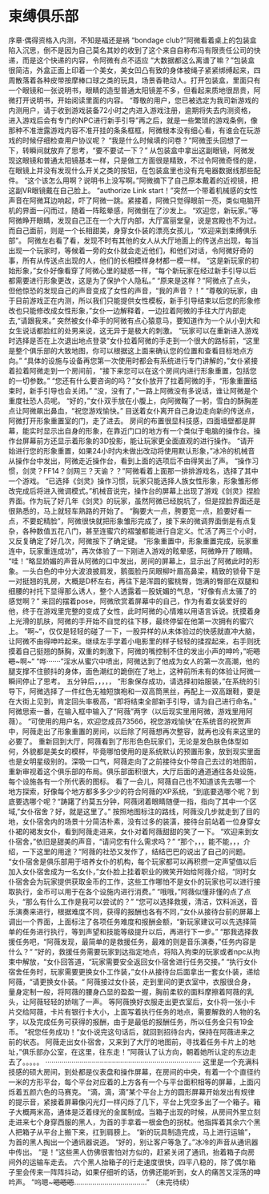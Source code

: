 # 束缚俱乐部

序章·偶得资格入内测，不知是福还是祸
“bondage club?”阿微看着桌上的包装盒陷入沉思，倒不是因为自己莫名其妙的收到了这个来自自称布冯有限责任公司的快递，而是这个快递的内容，令阿微有点不适应
“大数据都这么离谱了嘛？”包装盒很简洁，外盒正面上印着一个美女，美女凹凸有致的身体被绳子紧紧绑缚起来，四周散落着各种皮带按摩棒口球之类的玩具，场景香艳动人。打开包装盒，里面只有一个眼镜和一张说明书，眼睛的造型普通太阳镜差不多，但看起来质地很昂贵，阿微打开说明书，开始阅读里面的内容。
“尊敬的用户，您已被选定为我司新游戏的内测用户，请于收到游戏装备72小时之内进入游戏注册，逾期将失去内测资格，进入游戏后会有专门的NPC进行新手引导”再之后，就是一些繁琐的游戏条例，像那种不准泄露游戏内容不准开挂的条条框框，阿微根本没有细心看，有谁会在玩游戏的时候仔细检查用户协议呢？
“我是什么时候填的问卷？”阿微歪头回想了一下，转瞬间就放弃了思考，“要不要试一下？”
从包装盒中拿出这副眼镜，阿微发现这眼镜和普通太阳镜基本一样，只是做工方面很是精致，不过令阿微奇怪的是，在眼镜上并没有发现什么开关之类的按钮，在包装盒里也没有充电器数据线那些配件。
“这个该怎么用啊？说明书上没写啊。”阿微摘下了自己原本戴着的近视镜，把这副VR眼镜戴在自己脸上。
“authorize Link start！”突然一个带着机械感的女性声音在阿微耳边响起，吓了阿微一跳。紧接着，阿微只觉得眼前一亮，类似电脑开机的界面一闪而过，随着一阵眩晕感，阿微倒在了沙发上。
“欢迎您，新玩家。”等阿微睁开眼睛，发现自己正在一个大厅内部，大厅富丽堂皇，说是宫殿也不为过。而自己面前，则是一个长相甜美，身穿女仆装的漂亮女孩儿，“欢迎来到束缚俱乐部”。
阿微左右看了看，发现不时有其他的女人从大厅地面上的传送点出现，每当出现一个玩家时，等候着一旁的女仆就会走近他们，和他们对话，令阿微好奇的事，所有从传送点出现的人，他们的长相模样身材都一模一样。
“这是新玩家的初始形象，”女仆好像看穿了阿微心里的疑惑一样，“每个新玩家在经过新手引导以后都需要进行形象更改，这是为了保护个人隐私。”
“原来是这样？”阿微点了点头，但他惊恐的发现自己的声音变成了女性的声音，“我的声音？！”
“尊敬的玩家，由于目前游戏正在内测，所以我们只能提供女性模板，新手引导结束以后您的形象修改也只能修改成女性形象，”女仆一边解释着，一边拉着阿微的手往大厅内部走去,“请跟我来。”
突然被女仆牵手的阿微有点心猿意马，要知道作为一个从小到大和女生说话都脸红的处男来说，这无异于是极大的刺激。
“玩家可以在重新进入游戏时选择是否在上次退出地点登录”女仆拉着阿微的手走到一个很大的路标前，“这里是整个俱乐部的大致地图，你可以根据这上面来确认您的位置和查看目标地点方向。”
“具体的设施与设备再您第一次使用时都会有系统进行专门讲解的，”女仆紧接着拉着阿微走到一个房间前，“接下来您可以在这个房间内进行形象重置，包括您的一切参数。”
“您还有什么要咨询的吗？”女仆放开了拉着阿微的手，“形象重置结束时，新手引导也会关闭。”
“没，没有了，”一路上阿微没有多说话，谁让阿微是个重度社恐人员呢。
“好的，”女仆双手放在小腹上，向阿微鞠了一躬，雪白的酥胸差点让阿微飙出鼻血，“祝您游戏愉快。”
目送着女仆离开自己身边走向新的传送点，阿微打开形象重置室的门，走了进去。
房间的布置很显科技感，四面墙壁都是屏幕，能实时显示出自身的形象，在靠近门口的地方有一个类似于电脑的操作台。操作台屏幕前方还显示着形象的3D投影，能让玩家更全面直观的进行操作。
“请开始进行您的形象重置，如果24小时内未做出改动将使用默认形象，”冰冷的机械音从操作台中发出，阿微走近操作台，看到上面的选项后不由得笑出了声。
“操作习惯，剑灵？FF14？剑网三？天谕？？”阿微看着上面那一排排游戏名，选择了其中一个游戏。
“已选择《剑灵》操作习惯，玩家只能选择人族女性形象，形象雏形修改完成后将进入微调模式。”机械音说完，操作台的屏幕上出现了游戏《剑灵》捏脸界面。作为玩了好几年《剑灵》的玩家，虽然阿微已经脱坑了，但是捏脸界面还是很熟悉的，马上就轻车熟路的开始了。
“胸要大一点，胯要宽一点，脸要好看一点，不要蛇精脸”，阿微很快就把形象雏形完成了，接下来的微调界面倒是有点复杂，各种数值五花八门，甚至连蜜穴的褶皱都能进行自定义。忙活了两三个小时，又反复确定了好几次，阿微按下了确定键。
“形象重置中，形象重置完成，玩家重连中，玩家重连成功”，再次体验了一下刚进入游戏的眩晕感，阿微睁开了眼睛。
“哇！”略显娇媚的声音从阿微的口中发出，房间的屏幕上，显示出了阿微此时的形象。一头白色的中分大波浪披肩发，鹅蛋脸丹凤眼柳叶眉高鼻梁，精致的锁骨下是一对挺翘的乳房，大概是D杯左右，再往下是浑圆的蜜桃臀，饱满的臀部在双腿和细腰的衬托下显得那么诱人，整个人透露着一股妩媚的气息，“好像有点太骚了的感觉啊？”
来回的摆着pose，阿微欣赏着屏幕中的自己，作为有着女装爱好的他，终于在游戏里完整的变成了女性，此时阿微的心情难以用语言诉说。抚摸着身上光滑的肌肤，阿微的手开始不自觉的往下移，最终停留在他第一次拥有的蜜穴上。
”啊~“，仅仅是轻轻的碰了一下，一股异样的从未体验过的快感就直冲大脑，让阿微不由得呻吟起来。继续左手学着小电影里的样子轻轻的揉捏起来，右手则抚摸着自己挺翘的酥胸，双重的刺激下，阿微的嘴控制不住的发出小声的呻吟，”呃~~嗯嗯~~~啊~“
“哗·······”淫水从蜜穴中喷出，阿微达到了他成为女人的第一次高潮，他的腿支撑不住颤抖的身体，面色潮红的跪倒在了地上，这种前所未有的体验让阿微一瞬间停止了思考。
五分钟后，，，，，
“形象保存成功，请选择初始服装，”在系统的引导下，阿微选择了一件红色无袖短旗袍和一双高筒黑丝，再配上一双高跟鞋，要是在大街上见到，肯定回头率极高，“即将结束全部新手引导，请为自己进行命名。”
阿微思索一番，在输入框中输入了“阿薇”两字（以后现实里用阿微，游戏里用阿薇）。
“可使用的用户名，欢迎您成员73566，祝您游戏愉快”在系统音的祝贺声中，阿薇走出了形象重置的房间，以后除了阿薇想再次整容，就再也没有来这里的必要了。
重新回到大厅，阿薇看到了形形色色玩家们，无论是发色肤色体型如何，外貌都是美女的模样，毕竟哪怕使用的是系统默认的预置形象，放到现实里面也是女明星级别的。深吸一口气，阿薇走向了之前接待女仆带自己去过的地图前，重新审视着这个俱乐部的布局。俱乐部面积很大，大厅后面的通道通往各处设施，每个设施各有一个所代表的图标。
看了一会儿，阿薇自己也不知道该先去哪一个地方探索，好像每个地方都多多少少的符合阿薇的XP系统，“到底要选哪个呢？到底要选哪个呢？“踌躇了约莫五分钟，阿薇闭着眼睛随便一指，指向了其中一个区域,”女仆宿舍？好，就是这里了。”
按照地图标注的路线，阿薇没几步就走到了目的地，女仆宿舍内的场景十分简洁朴素，没有过多的装潢，接待台前站着一位身穿女仆裙的褐发女仆，看到阿薇走进来，女仆对着阿薇甜甜的笑了一下。
“欢迎来到女仆宿舍，”依旧是甜美的声音，“请问您有什么需求吗？”
“那个，，，能不能，，，介绍，一下这里的用途？“阿薇的社恐又发作了，结结巴巴的说出了自己的问题。
“女仆宿舍是俱乐部用于培养女仆的机构，每个玩家都可以再积攒一定声望值以后加入女仆宿舍成为一名女仆，”女仆脸上挂着职业的微笑开始给阿薇介绍，“同时女仆宿舍会为玩家提供获取金币的工作，这些工作哪怕不是女仆的玩家也可以进行接取执行，金币可以用于在各个设施内进行消费。”
“哦哦，”阿薇似懂非懂的点了点头，“那么有什么工作是我可以尝试的？”
“您可以选择救援，清洁，饮料派送，音乐演奏来进行，根据难度不同，获得的报酬也各有不同，”女仆从接待台前的屏幕上调出一个界面，上面标注了各项任务难度和报酬金额，“新玩家建议可以先选择简单的任务进行执行，等到声望和技能等级提升以后，再进行下一步。”
“那我选择救援任务吧，“阿薇发现，最简单的是救援任务，最难的则是音乐演奏，”任务内容是什么？“
”好的，救援任务需要玩家到达指定地点，将陷入拘束的玩家或者npc从拘束中解放，“女仆回答道，“玩家需要安全返回女仆宿舍进行任务交接。”
“执行女仆宿舍任务时，玩家需要更换女仆工作装，”女仆从接待台后面拿出一套女仆装，递给阿薇，“请更换女仆装。“
阿薇接过女仆装，走到里间的更衣室中，衣服很合身，量身定制一般，将阿薇的腰身凸显的盈盈一握，胸前柔软的面料摩擦着阿薇的乳头，让阿薇轻轻的娇喘了一声。
等阿薇换好衣服走出更衣室后，女仆将一张小卡片交给阿薇，卡片有银行卡大小，上面写着执行任务的地点，需要解救的人物的名字，以及完成任务可获得的报酬，由于是最低的报酬任务，所以任务金只有19金币。
”祝您任务成功！“女仆说完这句话后，就回到招待台内，保持在阿薇进来之前的状态。
阿薇走出女仆宿舍，又来到了大厅的地图前，寻找着任务卡片上的地址，”俱乐部办公室，在这里，往东走！”阿薇认了认方向，朝着她所认定的东边走去了。。。。。
·············································································
这里是一个充满科技感的硕大房间，到处都是仪表盘和操作屏幕，在房间的中央，有着一个个直径约一米的方形平台，每个平台对应着的上方各有一个与平台面积相等的屏幕，上面闪烁着五颜六色的马赛克。
“滴，滴，滴”某个平台上方的圆形屏幕开始发出有规律的提示音，紧接着屏幕像闪光灯一样闪烁了几下，平台上凭空多出了一个箱子。箱子大概两米高，通体是泛着绿光的金属制成。当箱子出现的时候，从房间外里立刻走进来七个身穿西服的黑人，为首的手拿着一根金色的拐杖。他指挥着其余六个黑人把箱子从平台上搬下来，扛到肩膀上。
“新的玩具制造完成，马上进行运输”，为首的黑人掏出一个通讯器说道。
“好的，别让客户等急了。”冰冷的声音从通讯器中传出。
“是！”这些黑人仿佛很害怕对方似的，赶紧关闭了通讯，抬着箱子向房间外的运输车走去。
六个黑人抬箱子的行走速度很快，四平八稳的，除了偶尔箱子里会传来一阵阵抖动，如果仔细听的话，仿佛还能听到，女人的痛苦又淫荡的呻吟声。
”呜嗯~~~嗯嗯嗯~~………………………………”
（未完待续）